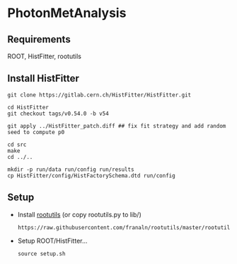 PhotonMetAnalysis
=================

## Requirements

ROOT, HistFitter, rootutils


## Install HistFitter

    git clone https://gitlab.cern.ch/HistFitter/HistFitter.git

    cd HistFitter
    git checkout tags/v0.54.0 -b v54

    git apply ../HistFitter_patch.diff ## fix fit strategy and add random seed to compute p0

    cd src
    make 
    cd ../..

    mkdir -p run/data run/config run/results
    cp HistFitter/config/HistFactorySchema.dtd run/config


## Setup

* Install [rootutils](https://github.com/franaln/rootutils) (or copy rootutils.py to lib/) 
    ```
    https://raw.githubusercontent.com/franaln/rootutils/master/rootutils/rootutils.py
    ```

* Setup ROOT/HistFitter...
    ```
    source setup.sh
    ```





